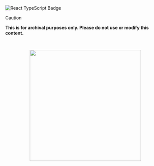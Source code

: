   <img src="https://img.shields.io/badge/Made%20with-React%20&%20TypeScript-ffd5ff?style=for-the-badge&color=ef9f9c&logoColor=white&labelColor=2b2b2b" alt="React TypeScript Badge" />



> [!CAUTION]
> **This is for archival purposes only. Please do not use or modify this content.**

<br>

<p align="center">
<a href="https://discord.com/invite/8NJWstnUHd">
<img src="https://invidget.switchblade.xyz/8NJWstnUHd" width="350">
</a>
</p>
